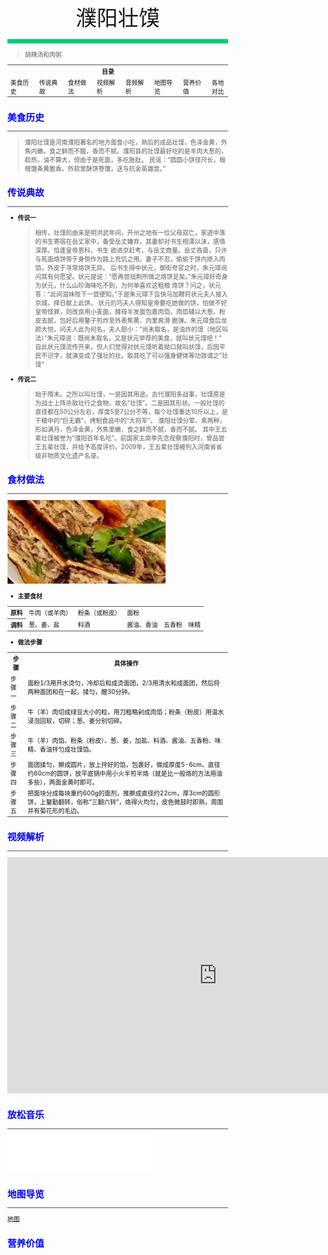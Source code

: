 <div align="center">
    <font face="黑体" size="8">濮阳壮馍</font>
</div></br>
<div style="background-color: #00CA79;height: 10px"></div>

>胡辣汤和肉粥

<table style="border:none;">
    <tr>
        <th colspan="7"style="border:none;width: 850px">
            目录
        </th>
    </tr>
    <tr style="width: 500px; border:none;">
        <td style="border:none">
        美食历史
        </td>
        <td style="border:none">
        传说典故
        </td>
        <td style="border:none">
        食材做法
        </td>
        <td style="border:none">
        视频解析
        </td>
        <td style="border:none">
        音频解析
        </td>
        <td style="border:none">
        地图导览
        </td>
        <td style="border:none">
        营养价值
        </td>
        <td style="border:none">
        各地对比
        </td>
    </tr>
</table>

## <font color="blue">美食历史</font>

---

>濮阳壮馍是河南濮阳著名的地方面食小吃，熟后的成品壮馍，色泽金黄，外焦内嫩，食之鲜而不膻，香而不腻。濮阳县的壮馍最好吃的是羊肉大葱的，趁热，油不算大，但由于是死面，多吃胀肚。
民谣：“圆圆小饼径尺长，根根馓条黄脆香。外软里酥饼卷馓，送与抗金英雄尝。”


## <font color="blue">传说典故</font>

---

- **传说一**<br>
  >相传，壮馍的由来是明洪武年间，开州之地有一位父母双亡，家道中落的书生寄宿在岳丈家中，备受岳丈嫌弃，其妻却对书生相濡以沫，感情深厚。恰逢皇帝恩科，书生
欲进京赶考，与岳丈商量。岳丈吝啬，只许与死面烙饼带于身侧作为路上充饥之用。妻子不忍，偷偷于饼内掺入肉馅，外皮于寻常烙饼无异。
后书生得中状元，御街夸官之时，朱元璋询问其有何愿望。状元提说：“愿再尝拙荆所做之烙饼足矣。”朱元璋好奇身为状元，什么山珍海味吃不到，为何单喜欢这粗粮
烙饼？问之，状元答：“此间滋味陛下一尝便知。”于是朱元璋下旨快马加鞭将状元夫人接入京城，择日献上此饼。
状元的巧夫人得知皇帝要吃她做的饼，怕做不好皇帝怪罪，则改良用小麦面，酵母半发面包裹肉馅，肉馅辅以大葱、粉皮去腻，包好后用鏊子煎炸至外表焦黄、内里爽滑
脆弹。朱元璋食后龙颜大悦，问夫人此为何名，夫人胆小：”尚未取名，是油炸的馍（地区叫法）”朱元璋说：既尚未取名，又是状元举荐的美食，就叫状元馍吧！“
  自此状元馍流传开来，但人们觉得对状元馍听着拗口就叫状馍，后因平民不识字，就演变成了强壮的壮。取其吃了可以强身健体等功效谓之”壮馍“
- **传说二**<br>
  >始于隋末。之所以叫壮馍，一是因其用途。古代濮阳多战事，壮馍原是为战士上阵杀敌壮行之食物，故名“壮馍”。二是因其形状。一般壮馍的直径都在50公分左右，厚度5至7公分不等，每个壮馍重达10斤以上，是干粮中的“巨无霸”，烤制食品中的“大将军”。
  濮阳壮馍分荤、素两种，形如满月，色泽金黄，外焦里嫩，食之鲜而不腻，香而不腻。
  其中王五辈壮馍被誉为“濮阳百年名吃”。前国家主席李先念视察濮阳时，曾品尝王五辈壮馍，幷给予高度评价。2009年，王五辈壮馍被列入河南省省级非物质文化遗产名录。

## <font color="blue">食材做法</font>

---

![濮阳壮馍](../../img/濮阳壮馍.png)

- **主要食材**

<table>
    <tr>
        <th>原料</th>
        <td>牛肉（或羊肉）</td>
        <td>粉条（或粉皮）</td>
        <td>面粉</td>
        <td></td>
        <td></td>
    </tr>
    <tr>
        <th>调料</th>
        <td>葱、姜、盐</td>
        <td>料酒</td>
        <td>酱油、香油</td>
        <td>五香粉</td>
        <td>味精</td>
</tr>
</table>

- **做法步骤**

<table>
  <tr>
    <th>步骤</th>
    <th>具体操作</th>
  </tr>
  <tr>
    <td>步骤一</td>
    <td>面粉1/3用开水烫匀，冷却后和成烫面团，2/3用清水和成面团，然后将两种面团和在一起，揉匀，醒30分钟。</td>
  </tr>
  <tr>
    <td>步骤二</td>
    <td>牛（羊）肉切成绿豆大小的粒，用刀粗略剁成肉馅；粉条（粉皮）用温水浸泡回软，切碎；葱、姜分别切碎。</td>
  </tr>
  <tr>
    <td>步骤三</td>
    <td>牛（羊）肉馅、粉条（粉皮）、葱、姜，加盐、料酒、酱油、五香粉、味精、香油拌匀成壮馍馅。</td>
  </tr>
  <tr>
    <td>步骤四</td>
    <td>面团揉匀，擀成圆片，放上拌好的馅，包裹好，做成厚度5-6cm、直径约60cm的圆饼，放平底锅中用小火半煎半烙（就是比一般烙的方法用油多些），两面金黄时即可。</td>
  </tr>
  <tr>
    <td>步骤五</td>
    <td>把面块分成每块重约600g的面剂，推擀成直径约22cm，厚3cm的圆形饼，上鏊勤翻转，俗称“三翻六转”，烙得火均匀，皮色微鼓时即熟，周围并有菊花形的毛边。</td>
  </tr>
</table>

## <font color="blue">视频解析</font>

---

<iframe width="956" height="538" src="https://www.youtube.com/embed/y0XLppa_y5U" title="河南大叔做手工壮馍，一个饼卖100元塞满六斤肉，8个壮汉吃不完" frameborder="0" allow="accelerometer; autoplay; clipboard-write; encrypted-media; gyroscope; picture-in-picture; web-share" allowfullscreen></iframe>

## <font color="blue">放松音乐</font>

---

<iframe frameborder="no" border="0" marginwidth="0" marginheight="0" width=330 height=86 src="//music.163.com/outchain/player?type=2&id=1991600175&auto=1&height=66"></iframe>

## <font color="blue">地图导览</font>

---

[地图](https://gaode.com/search?query=%E6%BF%AE%E9%98%B3%E5%A3%AE%E9%A6%8D&city=440100&geoobj=113.265744%7C23.123672%7C113.277074%7C23.129434&zoom=17)

## <font color="blue">营养价值</font>




<br>
<br>
<br>
<br>
<br>

